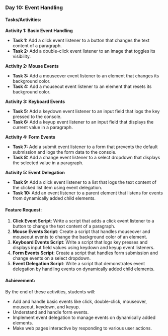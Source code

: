<div class="redactor-styles" id="learnyst-content">
   <h3 id="day-10-event-handling">Day 10: Event Handling</h3> 
   <h4 id="tasks-activities-">Tasks/Activities:</h4> 
   <p><strong>Activity 1: Basic Event Handling</strong></p> 
   <ul> 
    <li><strong>Task 1:</strong> Add a click event listener to a button that changes the text content of a paragraph.</li> 
    <li><strong>Task 2:</strong> Add a double-click event listener to an image that toggles its visibility.</li> 
   </ul> 
   <p><strong>Activity 2: Mouse Events</strong></p> 
   <ul> 
    <li><strong>Task 3:</strong> Add a mouseover event listener to an element that changes its background color.</li> 
    <li><strong>Task 4:</strong> Add a mouseout event listener to an element that resets its background color.</li> 
   </ul> 
   <p><strong>Activity 3: Keyboard Events</strong></p> 
   <ul> 
    <li><strong>Task 5:</strong> Add a keydown event listener to an input field that logs the key pressed to the console.</li> 
    <li><strong>Task 6:</strong> Add a keyup event listener to an input field that displays the current value in a paragraph.</li> 
   </ul> 
   <p><strong>Activity 4: Form Events</strong></p> 
   <ul> 
    <li><strong>Task 7:</strong> Add a submit event listener to a form that prevents the default submission and logs the form data to the console.</li> 
    <li><strong>Task 8:</strong> Add a change event listener to a select dropdown that displays the selected value in a paragraph.</li> 
   </ul> 
   <p><strong>Activity 5: Event Delegation</strong></p> 
   <ul> 
    <li><strong>Task 9:</strong> Add a click event listener to a list that logs the text content of the clicked list item using event delegation.</li> 
    <li><strong>Task 10:</strong> Add an event listener to a parent element that listens for events from dynamically added child elements.</li> 
   </ul> 
   <h4 id="feature-request-">Feature Request:</h4> 
   <ol> 
    <li><strong>Click Event Script</strong>: Write a script that adds a click event listener to a button to change the text content of a paragraph.</li> 
    <li><strong>Mouse Events Script</strong>: Create a script that handles mouseover and mouseout events to change the background color of an element.</li> 
    <li><strong>Keyboard Events Script</strong>: Write a script that logs key presses and displays input field values using keydown and keyup event listeners.</li> 
    <li><strong>Form Events Script</strong>: Create a script that handles form submission and change events on a select dropdown.</li> 
    <li><strong>Event Delegation Script</strong>: Write a script that demonstrates event delegation by handling events on dynamically added child elements.</li> 
   </ol> 
   <h4 id="achievement-">Achievement:</h4> 
   <p>By the end of these activities, students will:</p> 
   <ul> 
    <li>Add and handle basic events like click, double-click, mouseover, mouseout, keydown, and keyup.</li> 
    <li>Understand and handle form events.</li> 
    <li>Implement event delegation to manage events on dynamically added elements.</li> 
    <li>Make web pages interactive by responding to various user actions.</li> 
   </ul>
  </div>